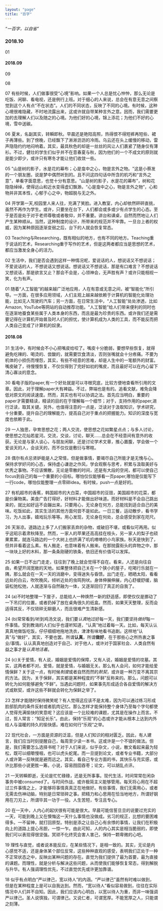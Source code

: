 ```yaml
---
layout: "page"
title: "百字"
---
```

*“一百字，以自省”*
### 2018.10
01

#### 2018.09
09 

08 

07 有些时候，人们做事很受“心境”影响。如果一个人总是忧心忡忡，那么无论是吃饭、闲聊、看电视，还是例行上班。对于细心的人来说，总会在有意无意之间察觉到这个人有点“不在状态”。人们的不同状态，反映了不同的心境。有时候，这种心境很难隐藏，不时地流露出来，这或许就自带某种言外之意。因而，我们需要更加的去理解人们以及随之的心境。为他们好的心境，锦上添花；为他们不好的心境，雪中送碳。

06 夏末，名副其实，转瞬即秋。早晨还是艳阳高照，热得恨不得短裤再短些、裙子再薄些。到了傍晚，已经飘下了淅淅沥沥的冷雨。乌云还在头上缓慢的移动，雷声隐隐约约地闷响着。其实，最具秋色的却是一丝丝的风让人们裹紧了随身仅有薄衫。不过，健壮的学生们似乎并不在意春夏与秋，因为他们的一个不成文的原则就是能少即少，或许只有寒冬才能让他们收敛一些。

05 "山是树的影子，水是花的幕布；心是龛中之心，物是言外之物。"这是小蔡发的一个朋友圈，说是梦中偶然听到的。且不问这四句话中所含的机巧和“言外之意”，单看字面意思，也觉十分有意思。“山是树的影子，水是花的幕布”，树和花隐隐绰绰，使得远山和近水变得虚幻飘渺。“心是龛中之心，物是言外之物”，心和物并非其本性，心郁于心之中，物超脱与无之外。

04 开学第一天,校园里人来人往，充满了笑脸。进入教室，内心却依然砰砰直挑，虽然不再作为学生。或许，只要坐在台下，人们都会或多或少有点学生的心态。至于是否是处于对于老师尊敬或者敬仰，并不重要。讲台和课桌，自然而然地让人们产生某种顺从。当然，这种制度的设计，所带来的规范并不牢靠。一旦台上者的权威，因为某种原因逐渐变弱之后，台下的人就会恢复常态。

03 Teaching与Researching，既有相似的地方，也有不同的地方。Teaching重于说话的艺术，Researching重于写作的艺术，但是这两者都应当是思想的艺术，都应当激发全身心的活力。

02 生活中，我们是否会遇到这样一种情况呢，爱说话的人，想说话又不想说话；不爱说话的人，不想说话又想说话。想说话又不想说话，那是有口难言？不想说话又想说话，那是欲言又止？那会不会是，心领神会，无声胜有声？或许只能相视一笑，化为有声。

01 随着“人工智能”的越来越广泛地应用，人在有意或无意之间，被“智能化”所引导。一方面，在很多应用领域，人们主观上越来越依赖于计算机的智能化处理功能，比如无人驾驶的汽车；另一方面，在日常生活中，“人工智能”处处渗透，比如Amazon, YouTube等网站的自动推荐功能。“人工智能”给人们带来便利的同时也在逐渐地蚕食某些属于人类本身的东西，而且是最为珍贵的东西。或许我们还是需要记得在计算机开始普及时人们的担忧，使计算机成为人类的工具，而不能反而把人类自己变成了计算机的奴隶。

#### 2018.08
31 生活中，有时候会不小心把嘴皮给咬了。嘴皮十分脆弱，要想早些恢复，就得避免吃辣的、喝烫的、尝酸的，就需要饮食清淡，否则张嘴就会十分疼痛。不要为机体的小损伤而埋怨，其实，有些不经意的苦难，却是人生中的一笔额外的财富。嘴皮破了，待慢慢恢复，不仅仅得到了完好如初的嘴皮，而且最好可以在内心留下清心寡淡的意念。

30 看电子版的paper,有一个好处就是可以寻根究底，比较方便地查看所引用的文章。因此，对于理解paper大有裨益。不过，弊端也是有的。追看文献，难免会降低对原文的阅读速度。然而，其实也有可以协调之法。首先应当明白，重要的paper才需要精读，精读的目的在于理解每一个细节；对于，支持作用的paper,进行泛读，取其关键。另外，也值得注意的一点是，泛读对于汲取知识，学术研究，十分重要。提升自己的理解能力，提高自己对于重点的把握能力。知识的深度与宽度也依赖于此。

29 一人独思，孕育思想之花；两人交流，使思想之花如繁星点点；与多人讨论，使思想之花灿若星河。交流，交谈，讨论，聊天......总会在不经意间有意外的收获。无论是与家人谈心，与朋友闲聊，还是讨论学术文章，推心置腹，学会做一个爱谈天的人，会谈天的，而不仅仅是敷衍与寒暄。

28 偶尔有点忌贤妒能是人之常情，但是做事情，要竭尽自己所能才是无愧与心。保持求学好问的心态，保持虚心谦逊之作风，学会观察与思考，积累与汲取美好与优秀之事物。不应该懒散，无论是零散的时间，还是有大段的空闲，都可以使自己focus到自己的每一个重要的小目标。哪怕仅仅能够看一页paper,哪怕是仅能写下一行code，哪怕仅能整理一点零碎idea。有时候，push一点是好的。

27 有机超市的香蕉，韩国超市的大白菜，中国超市的豆豉，美国超市的花菜，都是价廉物美。美食广告打得好，好材料才能做出好味道。而好材料是不会自己跳出来的，就比如好运不会蹦出来。只要用心，无论身在何方，总能找到适合自己的美味。吃饭如此，其实生活的其他方面何尝不是如此。一日三餐，运动散步，看书学习，为人出事，嬉戏玩乐等等。用心发现，无论身在何处，总会感受到家在咫尺。

26 天渐凉。道路边上多了人们搬家丢弃的杂物，或破旧不堪，或看似可再用。似乎这昭示着肃秋降至。然而，一家人的苹果还高高挂在枝头，另一家人的梨子也硕果累累，就连马路边的一个大树上也挤满了叽叽喳喳的小鸟家族。秋天是快到了，但并非看着这么素。有人搬走，也意味着有人搬来。在那抛露街头的弃物之中，那一块块上好的木料，那一条条刚硬的铁条，依旧还有价值可以发挥。

25 如果一日不出门走走，往往到了晚上就会觉得不自在。看来，人还是向往自由，希望开阔宽敞的天地。如果整体把自己关在一个狭小的屋子，吃喝行乐就在一隅，那么就会在一天一天的消磨中，变得迷失与昏馈。出门走在，晒晒太阳，看看远处的白云，吹吹晚风，倾听近处的虫鸣狗吠。身体伸展伸展，内心舒缓舒缓，脑袋松弛松弛，人就逐渐与自然融为一体，又逐渐回归了真正的自我了。

24 (a)不时地整理一下屋子，总能给人一种焕然一新的舒适感，即使仅仅是挪动了一下吊灯的位置，或者扔掉了放在桌角很久的纸盒。然而，如果天天整理，反而会适得其反，不仅琐碎无聊磨人，而且很难产生清新感。

24 (b)常常看到/听到鸡汤文说，我们要*认真*地过好每一天，我们要坚持*做好*每一件事情。受到教诲的人们似乎也谨听知道，“认真”地过着每一天。比如，每天认认真真地做饭吃饭，仔仔细细地拖地洗衣，津津有味地看书追剧。这样地“认真”与“做好”，其实，不要也罢。所谓**认真**，所谓**做好**，在于那些心之所热衷之事业/事情。认认真真地创造对于自己、对于他人，或许对于国家社会、人类自然有益之事才是*认真地活着*。

24 (c)关于爱情，有人说，婚姻是爱情的保障，又有人说，婚姻是爱情的坟墓。其实，这两者都不对。爱情，就是爱情，与婚姻无关。那么有人会问，如何才能给爱情保鲜？关于这一点，有时候*制度*或者自然而然的*默契*，或许是一种万变不离其宗的方法。因为，关于保鲜，其实都是某种程度的“不鲜”反称来的。那么，问题可以转化为如何能够避免“不鲜”。当遇此问题时，如果事先形成适合各自爱情的解决方式或默契，或许这些不鲜就会转化为保鲜之举了。

23 怎样才能随时保持微笑呢？有人觉得这应该不是太难，因为可以通过练习形成脸部肌肉的条件反射或者肌肉记忆。那么怎样才能保持整个身体乃至每个字句都使人觉得充满愉快的笑意呢？这应该是一个比较难的课题，尤其是在操作上而言。不过，哲人常言：“知足长乐”。由此，保持“乐观”的心态或许才能从根本上达到内外给人与温暖的持久的愉快感。难在如何行“乐观”之举。

22 现代社会，一方面是资源的泛滥，但是人们知识的相对匮乏。因此，有人建言，我们应当时刻提醒自己，每周至少读一本书。这或许是一个不错的做法。但是，我们需要怎么选择书呢？对于人们来说，似乎杂文，小说，散文看起来最为轻松，既可以细嚼慢咽，也可以虎头蛇尾。而一旦提到论文，或者专业书籍，大部分人或许第一反映就是避而远之。其实，看自己专业方面的书，其快乐与充实感，或许比那些小说更胜一筹。小说，容易囫囵吞枣；论文，可以胡乱点评。 

21 一天转瞬即逝，无论是忙忙碌碌，还是无所事事。现代生活，时间常常在闲杂事务中被consumed了。与时间作战，或许极简主义能够管用。每天将心用在不超过三件事情之上，才能够将事情真真正在地做好。有些事情，我们无需用心，或者无需去伤神动脑，特别是日常琐碎之事。把精力和心思用在恰当地地方，所谓好钢用在刀刃上，所谓毕其一功于一役。人生苦短，专注且专心。

20 在一天中，人内心的起伏很有可能是很大。早晨可能信誓旦旦的说要过充实的一天，可能到晚上又在懊悔这一天什么事情也没做成。劣习的规正，比想的要困难得多。一不留神，就打回原型。特别是添之让自己心有余悸的事情，让我们在积极向上的道路上提心吊胆，一惊一乍。由此可知，人的内心其实是相当脆弱的，即使我们可以表现得很坚强。冥顽不化终究会害人害己，保持一颗卑微的心吧。

19 理性与直觉，或者说本能反应，在某些情况下，是相一致的。其实，无论是内心感觉不适，还是身体某个部位反常，这些种种直观的感受，表明我们正处于一种不正常状态之中，反映出某种问题的存在。直觉为我们提供了最为首要，最为直接的课题。而理性，就是分析与解决这些问题，从而使我们能够恢复常态，得到解脱与升华。有人强调理性优先，不过直觉优先或许更加靠谱。

18 似乎有点明白“严以律己，宽以待人”的内涵。“严以律己”虽然有时难以做到，但是在某种程度上是可以自我达到。然而，“宽以待人”看似容易做到，往往在实际情况中人们并不自知。因此，我们应该内心明白，以宽以待人为重，而非一味强调严以律己。圣人说慎独，可谓律己。又说仁者，可谓宽厚。不能宽厚之人，只能谓之刻薄。
